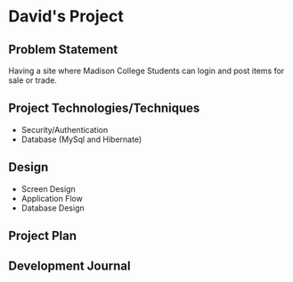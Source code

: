 # David's Project

Problem Statement
-----------------
Having a site where Madison College Students can login and post items for sale or trade.

Project Technologies/Techniques
-------------------------------
* Security/Authentication
* Database (MySql and Hibernate)

Design
------
* Screen Design
* Application Flow
* Database Design

Project Plan
------------

Development Journal
-------------------
